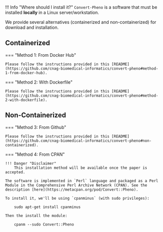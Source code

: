 !!! Info "Where should I install it?"
    `Convert-Pheno` is a software that must be installed **locally** in a Linux server/workstation. 

We provide several alternatives (containerized and non-containerized) for download and installation.

## Containerized

=== "Method 1: From Docker Hub"

    Please follow the instructions provided in this [README](https://github.com/cnag-biomedical-informatics/convert-pheno#method-1-from-docker-hub).

=== "Method 2: With Dockerfile"

    Please follow the instructions provided in this [README](https://github.com/cnag-biomedical-informatics/convert-pheno#method-2-with-dockerfile).

## Non-Containerized

=== "Method 3: From Github"

    Please follow the instructions provided in this [README](https://github.com/cnag-biomedical-informatics/convert-pheno#non-containerized).

=== "Method 4: From CPAN"

    !!! Danger "Disclaimer"
        This installation method will be available once the paper is accepted.

    The software is implemented in `Perl` language and packaged as a Perl Module in the Comprehensive Perl Archive Network (CPAN). See the description [here](https://metacpan.org/pod/Convert::Pheno).

    To install it, we'll be using `cpanminus` (with sudo privileges):

        sudo apt-get install cpanminus

    Then the install the module:

        cpanm --sudo Convert::Pheno
